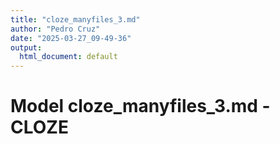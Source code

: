 ```yaml
---
title: "cloze_manyfiles_3.md"
author: "Pedro Cruz"
date: "2025-03-27_09-49-36"
output:
  html_document: default
---
```



# Model cloze_manyfiles_3.md - CLOZE

